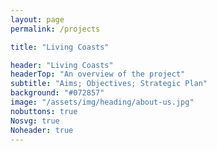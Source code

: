 ```yaml
---
layout: page
permalink: /projects

title: "Living Coasts"

header: "Living Coasts"
headerTop: "An overview of the project"
subtitle: "Aims; Objectives; Strategic Plan"
background: "#072857"
image: "/assets/img/heading/about-us.jpg"
nobuttons: true
Nosvg: true
Noheader: true
---
```

